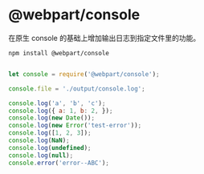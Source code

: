 # @webpart/console

在原生 console 的基础上增加输出日志到指定文件里的功能。


`npm install @webpart/console`

``` javascript

let console = require('@webpart/console');

console.file = './output/console.log';

console.log('a', 'b', 'c');
console.log({ a: 1, b: 2, });
console.log(new Date());
console.log(new Error('test-error'));
console.log([1, 2, 3]);
console.log(NaN);
console.log(undefined);
console.log(null);
console.error('error--ABC');




```

